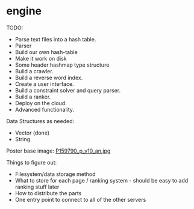 # engine

TODO:
- Parse text files into a hash table.
- Parser
- Build our own hash-table
- Make it work on disk
- Some header hashmap type structure
- Build a crawler.
- Build a reverse word index.
- Create a user interface.
- Build a constraint solver and query parser.
- Build a ranker.
- Deploy on the cloud.
- Advanced functionality.

Data Structures as needed:
- Vector (done)
- String

Poster base image:
[P159790_p_v10_an.jpg
](https://resizing.flixster.com/-XZAfHZM39UwaGJIFWKAE8fS0ak=/v3/t/assets/p159790_p_v10_an.jpg)


Things to figure out:
- Filesystem/data storage method
- What to store for each page / ranking system - should be easy to add ranking stuff later
- How to distribute the parts
- One entry point to connect to all of the other servers
